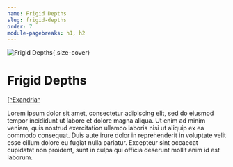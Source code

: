```yaml
---
name: Frigid Depths
slug: frigid-depths
order: 7
module-pagebreaks: h1, h2
---
```

![Frigid Depths](assets/img/placeholder_1920x1080.jpg){.size-cover}
# Frigid Depths
[[^Exandria^](exandria)

Lorem ipsum dolor sit amet, consectetur adipiscing elit, sed do eiusmod tempor incididunt ut labore et dolore magna aliqua. Ut enim ad minim veniam, quis nostrud exercitation ullamco laboris nisi ut aliquip ex ea commodo consequat. Duis aute irure dolor in reprehenderit in voluptate velit esse cillum dolore eu fugiat nulla pariatur. Excepteur sint occaecat cupidatat non proident, sunt in culpa qui officia deserunt mollit anim id est laborum.